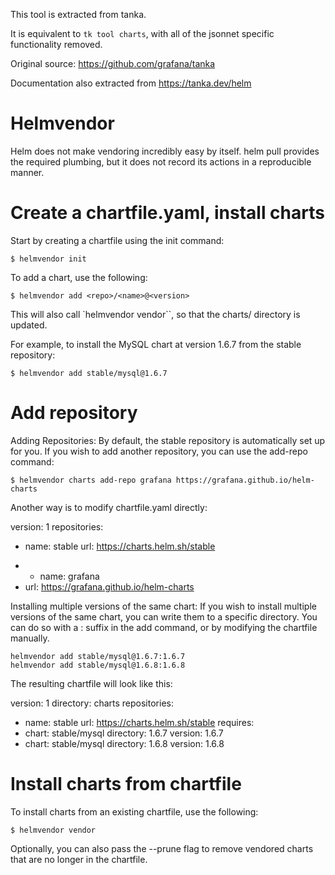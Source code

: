 This tool is extracted from tanka.

It is equivalent to `tk tool charts`, with all of the jsonnet specific functionality removed.

Original source: https://github.com/grafana/tanka

Documentation also extracted from https://tanka.dev/helm

# Helmvendor

Helm does not make vendoring incredibly easy by itself. helm pull provides the required plumbing, but it does not record its actions in a reproducible manner.

# Create a chartfile.yaml, install charts
Start by creating a chartfile using the init command:
```
$ helmvendor init
```

To add a chart, use the following:
```
$ helmvendor add <repo>/<name>@<version>
```

This will also call `helmvendor vendor``, so that the charts/ directory is updated.

For example, to install the MySQL chart at version 1.6.7 from the stable repository:
```
$ helmvendor add stable/mysql@1.6.7
```

# Add repository
Adding Repositories: By default, the stable repository is automatically set up for you. If you wish to add another repository, you can use the add-repo command:
```
$ helmvendor charts add-repo grafana https://grafana.github.io/helm-charts
```

Another way is to modify chartfile.yaml directly:

version: 1
repositories:
  - name: stable
    url: https://charts.helm.sh/stable
+ - name: grafana
+   url: https://grafana.github.io/helm-charts

Installing multiple versions of the same chart: If you wish to install multiple versions of the same chart, you can write them to a specific directory.
You can do so with a :<directory> suffix in the add command, or by modifying the chartfile manually.

```
helmvendor add stable/mysql@1.6.7:1.6.7
helmvendor add stable/mysql@1.6.8:1.6.8
```

The resulting chartfile will look like this:

version: 1
directory: charts
repositories:
- name: stable
  url: https://charts.helm.sh/stable
requires:
- chart: stable/mysql
  directory: 1.6.7
  version: 1.6.7
- chart: stable/mysql
  directory: 1.6.8
  version: 1.6.8

# Install charts from chartfile
To install charts from an existing chartfile, use the following:
```
$ helmvendor vendor
```
Optionally, you can also pass the --prune flag to remove vendored charts that are no longer in the chartfile.
